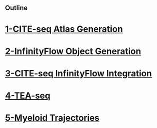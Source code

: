 ## Outline 

# [1-CITE-seq Atlas Generation](1-CITE-seq_Atlas_Generation/readme.md)

# [2-InfinityFlow Object Generation](2-InfinityFlow_Object_Generation/readme.md)

# [3-CITE-seq InfinityFlow Integration](3-CITE-seq_InfinityFlow_Integration/readme.md)

# [4-TEA-seq](4-TEA-seq/readme.md)

# [5-Myeloid Trajectories](5-Myeloid_Trajectories/readme.md)
